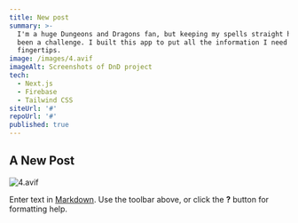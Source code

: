 ```yaml
---
title: New post
summary: >-
  I'm a huge Dungeons and Dragons fan, but keeping my spells straight has always
  been a challenge. I built this app to put all the information I need at my
  fingertips.
image: /images/4.avif
imageAlt: Screenshots of DnD project
tech:
  - Next.js
  - Firebase
  - Tailwind CSS
siteUrl: '#'
repoUrl: '#'
published: true
---
```


## A New Post

![4.avif]({{site.baseurl}}/images/4.avif)

Enter text in [Markdown](http://daringfireball.net/projects/markdown/). Use the toolbar above, or click the **?** button for formatting help.
